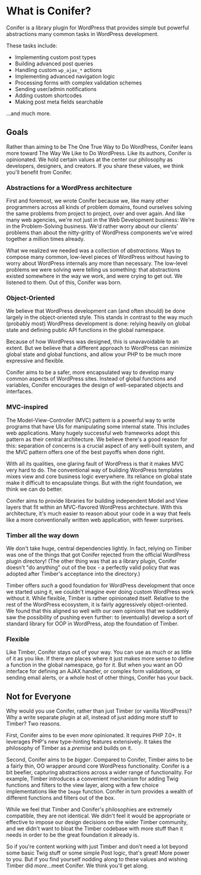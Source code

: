 # What is Conifer?

Conifer is a library plugin for WordPress that provides
simple but powerful abstractions many common tasks in
WordPress development.

These tasks include:

* Implementing custom post types
* Building advanced post queries
* Handling custom `wp_ajax_*` actions
* Implementing advanced navigation logic
* Processing forms with complex validation schemes
* Sending user/admin notifications
* Adding custom shortcodes
* Making post meta fields searchable

...and much more.

## Goals

Rather than aiming to be The One True Way to Do WordPress,
Conifer leans more toward The Way We Like to Do WordPress.
Like its authors, Conifer is opinionated. 
We hold certain values at the center our philosophy as
developers, designers, and creators. If you share these
values, we think you'll benefit from Conifer.

### Abstractions for a WordPress architecture

First and foremost, we wrote Conifer because we, like
many other programmers across all kinds of problem domains,
found ourselves solving the same problems from project to
project, over and over again. And like many web agencies,
we're not just in the Web Development business: We're in
the Problem-Solving business. We'd rather worry about
our clients' problems than about the nitty-gritty of
WordPress components we've wired together a million
times already.

What we realized we needed was a collection of _abstractions_.
Ways to compose many common, low-level pieces of WordPress
without having to worry about WordPress internals any more
than necessary. The low-level problems we were solving
were telling us something: that abstractions existed somewhere
in the way we work, and were crying to get out. We listened
to them. Out of this, Conifer was born.

### Object-Oriented

We believe that WordPress development can
(and often should) be done largely in the object-oriented style.
This stands in contrast to the way much (probably most)
WordPress development is done: relying heavily on global
state and defining public API functions in the global
namespace.

Because of how WordPress was designed, this is
unavavoidable to an extent. But we believe that a different
approach to WordPress can minimize global state and global
functions, and allow your PHP to be much more expressive
and flexible.

Conifer aims to be a safer, more encapsulated way to develop many common aspects of WordPress sites. Instead of global functions and variables, Conifer encourages the design of well-separated objects and interfaces.

### MVC-inspired

The Model-View-Controller (MVC) pattern is a powerful way to
write programs that have UIs for manipulating some internal
state. This includes web applications. Many hugely successful
web frameworks adopt this pattern as their central
architecture. We believe there's a good reason for this:
separation of concerns is a crucial aspect of any well-built
system, and the MVC pattern offers one of the best payoffs
when done right.

With all its qualities, one glaring fault of WordPress is that
it makes MVC very hard to do. The conventional way of building
WordPress templates mixes view and core business logic
everywhere. Its reliance on global state make it difficult
to encapsulate things. But with the right foundation, we think we can do
better.

Conifer aims to provide libraries for building independent
Model and View layers that fit within an MVC-flavored
WordPress architecture. With this architecture, it's much
easier to reason about your code in a way that feels like
a more conventionally written web application, with fewer
surprises.

### Timber all the way down

We don't take huge, central dependencies lightly. In fact,
relying on Timber was one of the things that got Conifer
rejected from the official WordPress plugin directory!
(The other thing was that as a library plugin, Conifer doesn't
"do anything" out of the box - a perfectly valid policy that
was adopted after Timber's acceptance into the directory.)

Timber offers _such_ a good foundation for WordPress development that once we started using it, we couldn't imagine ever doing custom WordPress work without it. While flexible, Timber is rather opinionated itself. Relative to the rest of the WordPress ecosystem, it is fairly aggressively object-oriented. We found that this aligned so well with our own opinions that we suddenly saw the possibility of pushing even further: to (eventually) develop a sort of standard library for OOP in WordPress, atop the foundation of Timber.

### Flexible

Like Timber, Conifer stays out of your way. You can use as much or as little of it as you like. If there are places where it just makes more sense to define a function in the global namespace, go for it. But when you want an OO interface for defining an AJAX handler, or complex form validations, or sending email alerts, or a whole host of other things, Conifer has your back.

## Not for Everyone

Why would you use Conifer, rather than just Timber (or vanilla WordPress)? Why a write separate plugin at all, instead of just adding more stuff to Timber? Two reasons.

First, Conifer aims to be even _more_ opinionated. It requires PHP 7.0+. It leverages PHP's new type-hinting features extensively. It takes the philosophy of Timber as a _premise_ and builds on it.

Second, Conifer aims to be _bigger_. Compared to Conifer, Timber aims to be a fairly thin, OO wrapper around core WordPress functionality. Conifer is a bit beefier, capturing abstractions across a wider range of functionality. For example, Timber introduces a convenient mechanism for adding Twig functions and filters to the view layer, along with a few choice implementations like the `Image` function. Conifer in turn provides a wealth of different functions and filters out of the box.

While we feel that Timber and Conifer's philosophies are extremely compatible, they are not identical. We didn't feel it would be appropriate or effective to impose our design decisions on the wider Timber community, and we didn't want to bloat the Timber codebase with more stuff than it needs in order to be the great foundation it already is.

So if you're content working with just Timber and don't need a lot beyond some basic Twig stuff or some simple Post logic, that's great! More power to you. But if you find yourself nodding along to these values and wishing Timber did _more_...meet Conifer. We think you'll get along.